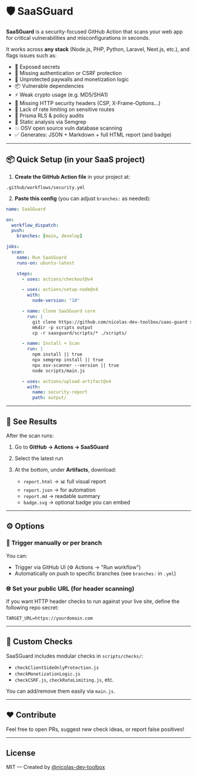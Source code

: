 # 🛡 SaaSGuard

**SaaSGuard** is a security-focused GitHub Action that scans your web app for critical vulnerabilities and misconfigurations in seconds.

It works across **any stack** (Node.js, PHP, Python, Laravel, Next.js, etc.), and flags issues such as:

- 🔐 Exposed secrets
- 🧩 Missing authentication or CSRF protection
- 🧱 Unprotected paywalls and monetization logic
- 📦 Vulnerable dependencies
- ⚡ Weak crypto usage (e.g. MD5/SHA1)
- 🚫 Missing HTTP security headers (CSP, X-Frame-Options…)
- 📛 Lack of rate limiting on sensitive routes
- 🧾 Prisma RLS & policy audits
- 🧪 Static analysis via Semgrep
- 💥 OSV open source vuln database scanning
- ✅ Generates: JSON + Markdown + full HTML report (and badge)

---

## 📦 Quick Setup (in your SaaS project)

1. **Create the GitHub Action file** in your project at:

```
.github/workflows/security.yml
```

2. **Paste this config** (you can adjust `branches:` as needed):

```yaml
name: SaaSGuard

on:
  workflow_dispatch:
  push:
    branches: [main, develop]

jobs:
  scan:
    name: Run SaaSGuard
    runs-on: ubuntu-latest

    steps:
      - uses: actions/checkout@v4

      - uses: actions/setup-node@v4
        with:
          node-version: "18"

      - name: Clone SaaSGuard core
        run: |
          git clone https://github.com/nicolas-dev-toolbox/saas-guard saasguard
          mkdir -p scripts output
          cp -r saasguard/scripts/* ./scripts/

      - name: Install + Scan
        run: |
          npm install || true
          npx semgrep install || true
          npx osv-scanner --version || true
          node scripts/main.js

      - uses: actions/upload-artifact@v4
        with:
          name: security-report
          path: output/
```

---

## 🔎 See Results

After the scan runs:

1. Go to **GitHub → Actions → SaaSGuard**
2. Select the latest run
3. At the bottom, under **Artifacts**, download:

   - `report.html` → 📊 full visual report
   - `report.json` → for automation
   - `report.md` → readable summary
   - `badge.svg` → optional badge you can embed

---

## ⚙️ Options

### 🔁 Trigger manually or per branch

You can:

- Trigger via GitHub UI (⚙️ Actions → "Run workflow")
- Automatically on push to specific branches (see `branches:` in `.yml`)

### 🌐 Set your public URL (for header scanning)

If you want HTTP header checks to run against your live site, define the following repo secret:

```
TARGET_URL=https://yourdomain.com
```

---

## 🧪 Custom Checks

SaaSGuard includes modular checks in `scripts/checks/`:

- `checkClientSideOnlyProtection.js`
- `checkMonetizationLogic.js`
- `checkCSRF.js`, `checkRateLimiting.js`, etc.

You can add/remove them easily via `main.js`.

---

## ❤️ Contribute

Feel free to open PRs, suggest new check ideas, or report false positives!

---

## License

MIT — Created by [@nicolas-dev-toolbox](https://github.com/nicolas-dev-toolbox)
